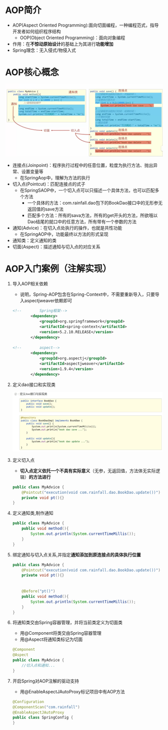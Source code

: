 # AOP简介

+ AOP(Aspect Oriented Programming):面向切面编程，一种编程范式，指导开发者如何组织程序结构
  + OOP(Object Oriented Programming)：面向对象编程
+ 作用：在**不惊动原始设计**的基础上为其进行**功能增加**
+ Spring理念：无入侵式/物侵入式

# AOP核心概念

![image-20230302111809943](./assets/image-20230302111809943.png)

+ 连接点(Joinpoint)：程序执行过程中的任意位置，粒度为执行方法、抛出异常、设置变量等
  + 在SpringAop中，理解为方法的执行
+ 切入点(Pointcut)：匹配连接点的式子
  + 在SpringSAOP中，一个切入点可以只描述一个具体方法，也可以匹配多个方法
    + 一个具体的方法：com.rainfall.dao包下的BookDao接口中的无形参无返回值的save方法
    + 匹配多个方法：所有的sava方法，所有的get开头的方法，所欲哦以Dao结尾的就口中的任意方法，所有带有一个参数的方法
+ 通知(Advice)：在切入点处执行的操作，也就是共性功能
  + 在SpringAOP中，功能最终以方法的形式呈现
+ 通知类：定义通知的类
+ 切面(Aspect)：描述通知与切入点的对应关系

# AOP入门案例（注解实现）

1. 导入AOP相关依赖

   + 说明，Spring-AOP包含在Spring-Context中，不需要重新导入，只要导入aspectjweaver依赖即可

   ```xml
   <!--        Spring框架-->
           <dependency>
               <groupId>org.springframework</groupId>
               <artifactId>spring-context</artifactId>
               <version>5.2.10.RELEASE</version>
           </dependency>
   
   <!--        aspect-->
           <dependency>
               <groupId>org.aspectj</groupId>
               <artifactId>aspectjweaver</artifactId>
               <version>1.9.4</version>
           </dependency>
   ```

2. 定义dao接口和实现类

   ![image-20230302145600332](./assets/image-20230302145600332.png)

3. 定义切入点

   + **切入点定义依托一个不具有实际意义**（无参，无返回值，方法体无实际逻辑）**的方法进行**

   ```java
   public class MyAdvice {
       @Pointcut("execution(void com.rainfall.dao.BookDao.update())")
       private void pt(){}
   }
   ```

4. 定义通知类,制作通知

   ```java
   public class MyAdvice {
       public void method(){
           System.out.println(System.currentTimeMillis());
       }
   }
   ```

5. 绑定通知与切入点关系,并指定**通知添加到原连接点的具体执行位置**

   ```java
   public class MyAdvice {
       @Pointcut("execution(void com.rainfall.dao.BookDao.update())")
       private void pt(){}
   
       
       @Before("pt()")
       public void method(){
           System.out.println(System.currentTimeMillis());
       }
   }
   ```

6. 将通知类交由Spring容器管理，并将当前类定义为切面类

   + 用@Component将类交由Spring容器管理
   + 用@Aspect将通知类标记为切面

   ```java
   @Component
   @Aspect
   public class MyAdvice {
       //切入点和通知...
   }
   ```

7. 开启Spring对AOP注解的驱动支持

   + 用@EnableAspectJAutoProxy标记项目中有AOP方法

   ```java
   @Configuration
   @ComponentScan("com.rainfall")
   @EnableAspectJAutoProxy
   public class SpringConfig {
   }
   ```

   
